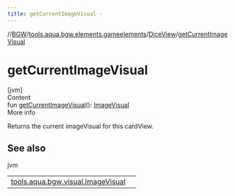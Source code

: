 ```yaml
---
title: getCurrentImageVisual -
---
```

//[BGW](../../../index.md)/[tools.aqua.bgw.elements.gameelements](../index.md)/[DiceView](index.md)/[getCurrentImageVisual](get-current-image-visual.md)



# getCurrentImageVisual  
[jvm]  
Content  
fun [getCurrentImageVisual](get-current-image-visual.md)(): [ImageVisual](../../tools.aqua.bgw.visual/-image-visual/index.md)  
More info  


Returns the current imageVisual for this cardView.



## See also  
  
jvm  
  
| | |
|---|---|
| <a name="tools.aqua.bgw.elements.gameelements/DiceView/getCurrentImageVisual/#/PointingToDeclaration/"></a>[tools.aqua.bgw.visual.ImageVisual](../../tools.aqua.bgw.visual/-image-visual/index.md)| <a name="tools.aqua.bgw.elements.gameelements/DiceView/getCurrentImageVisual/#/PointingToDeclaration/"></a>|
  
  



